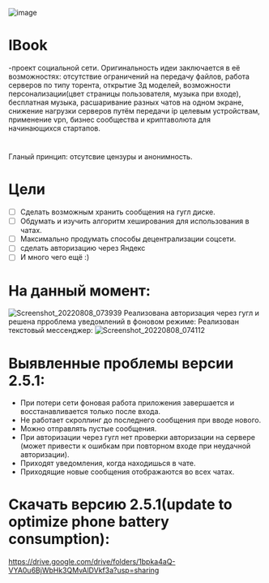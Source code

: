 ![image](https://user-images.githubusercontent.com/84613812/147426474-85751a47-9f96-41ce-b5c7-028277be2d97.png)

# IBook
-проект социальной сети. Оригинальность идеи заключается в её возможностях: отсутствие ограничений на передачу файлов, работа серверов по типу торента, открытие 3д моделей, возможности персонализации(цвет страницы пользователя, музыка при входе), бесплатная музыка, расшаривание разных чатов на одном экране, снижение нагрузки серверов путём передачи ip целевым устройствам, применение vpn, бизнес сообщества и криптаволюта для начинающихся стартапов.
#
Гланый принцип: отсутсвие цензуры и анонимность.
# Цели
- [ ] Сделать возможным хранить сообщения на гугл диске.
- [ ] Обдумать и изучить алгоритм хеширования для использования в чатах.
- [ ] Максимально продумать способы децентрализации соцсети.
- [ ] сделать авторизацию через Яндекс
- [ ] И много чего ещё :)
# На данный момент:
![Screenshot_20220808_073939](https://user-images.githubusercontent.com/84613812/183340567-191ca7aa-fbea-4752-a0a4-c7c566a29fc4.png)
Реализована авторизация через гугл и решена прроблема уведомлений в фоновом режиме:
Реализован текстовый мессенджер:
![Screenshot_20220808_074112](https://user-images.githubusercontent.com/84613812/183340692-cac69d28-5b95-49c7-8027-90ded5c2b58e.png)

# Выявленные проблемы версии 2.5.1:
- При потери сети фоновая работа приложения завершается и восстанавливается только после входа.
- Не работает скроллинг до последнего сообщения при вводе нового.
- Можно отправлять пустые сообщения.
- При авторизации через гугл нет проверки авторизации на сервере (может привести к ошибкам при повторном входе при неудачной авторизации).
- Приходят уведомления, когда находишься в чате.
- Приходящие новые сообщения отображаются во всех чатах.

# Скачать версию 2.5.1(update to optimize phone battery consumption):
https://drive.google.com/drive/folders/1bpka4aQ-VYA0u6BjWbHk3QMvAlDVkf3a?usp=sharing
